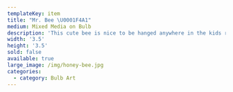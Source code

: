 ```yaml
---
templateKey: item
title: "Mr. Bee \U0001F4A1"
medium: Mixed Media on Bulb
description: 'This cute bee is nice to be hanged anywhere in the kids room or the garden. '
width: '3.5'
height: '3.5'
sold: false
available: true
large_image: /img/honey-bee.jpg
categories:
  - category: Bulb Art
---
```


